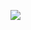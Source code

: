 ![](https://github-readme-stats.vercel.app/api/top-langs/?username=AnkurMal&theme=radical&hide_border=false&include_all_commits=false&count_private=false&layout=compact)
